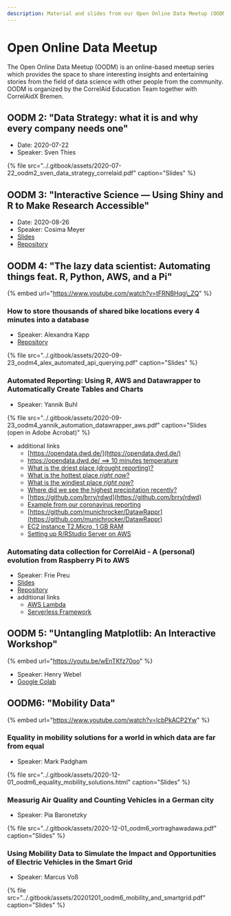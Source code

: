 ```yaml
---
description: Material and slides from our Open Online Data Meetup (OODM) event series.
---
```


# Open Online Data Meetup

The Open Online Data Meetup \(OODM\) is an online-based meetup series which provides the space to share interesting insights and entertaining stories from the field of data science with other people from the community. OODM is organized by the CorrelAid Education Team together with CorrelAidX Bremen.

## OODM 2: "Data Strategy: what it is and why every company needs one"

* Date: 2020-07-22
* Speaker: Sven Thies

{% file src="../.gitbook/assets/2020-07-22\_oodm2\_sven\_data\_strategy\_correlaid.pdf" caption="Slides" %}

## OODM 3: "Interactive Science — Using Shiny and R to Make Research Accessible"

* Date: 2020-08-26
* Speaker: Cosima Meyer
* [Slides](http://cosimameyer.rbind.io/slides/interactive-science/correlaid)
* [Repository](https://github.com/cosimameyer/conflict-elections) 

## OODM 4: "The lazy data scientist: Automating things feat. R, Python, AWS, and a Pi"

{% embed url="https://www.youtube.com/watch?v=tFRNBHqg\_ZQ" %}



### How to store thousands of shared bike locations every 4 minutes into a database

* Speaker: Alexandra Kapp
* [Repository](https://github.com/technologiestiftung/bike-sharing)

{% file src="../.gitbook/assets/2020-09-23\_oodm4\_alex\_automated\_api\_querying.pdf" caption="Slides" %}

### Automated Reporting: Using R, AWS and Datawrapper to Automatically Create Tables and Charts 

* Speaker: Yannik Buhl

{% file src="../.gitbook/assets/2020-09-23\_oodm4\_yannik\_automation\_datawrapper\_aws.pdf" caption="Slides \(open in Adobe Acrobat\)" %}

* additional links
  * [https://opendata.dwd.de/](https://opendata.dwd.de/)
  * [https://opendata.dwd.de/ ==&gt; 10 minutes temperature](https://opendata.dwd.de/climate_environment/CDC/observations_germany/climate/10_minutes/air_temperature/now/)
  * [What is the driest place \(drought reporting\)?](https://datawrapper.dwcdn.net/lxpOi/566/)
  * [What is the hottest place _right now_?](https://datawrapper.dwcdn.net/wm2It/8470/)
  * [What is the windiest place _right now_?](https://datawrapper.dwcdn.net/VDPcg/6415/)
  * [Where did we see the highest precipitation recently?](https://datawrapper.dwcdn.net/YF9Tu/337/)
  * [https://github.com/brry/rdwd](https://github.com/brry/rdwd)
  * [Example from our coronavirus reporting](https://www.stuttgarter-zeitung.de/inhalt.aktuelle-zahlen-zur-pandemie-corona-in-deutschland-baden-wuerttemberg-und-der-region-stuttgart.45726a08-6ab0-4434-8e0d-9daa309c427e.html)
  * [https://github.com/munichrocker/DatawRappr](https://github.com/munichrocker/DatawRappr)
  * [EC2 instance T2.Micro, 1 GB RAM](https://aws.amazon.com/ec2/instance-types/?nc1=h_ls)
  * [Setting up R/RStudio Server on AWS](https://aws.amazon.com/de/blogs/big-data/running-r-on-aws/)

### Automating data collection for CorrelAid - A \(personal\) evolution from Raspberry Pi to AWS 

* Speaker: Frie Preu
* [Slides](https://talks.frie.codes/2020-09-23_oodm4_automated_data_collection/#1)
* [Repository](https://github.com/friep/correlaid-utils)
* additional links
  * [AWS Lambda](https://aws.amazon.com/serverless/videos/video-lambda-intro/)
  * [Serverless Framework](https://serverless.com)



## OODM 5: "Untangling Matplotlib: An Interactive Workshop"

{% embed url="https://youtu.be/wEnTKfz70oo" %}

* Speaker: Henry Webel
* [Google Colab](https://colab.research.google.com/github/pythontsunami/teaching/blob/matplotlib/matplotlib.ipynb)

## OODM6: "Mobility Data"

{% embed url="https://www.youtube.com/watch?v=lcbPkACP2Yw" %}



### Equality in mobility solutions for a world in which data are far from equal

* Speaker: Mark Padgham

{% file src="../.gitbook/assets/2020-12-01\_oodm6\_equality\_mobility\_solutions.html" caption="Slides" %}

### Measurig Air Quality and Counting Vehicles in a German city

* Speaker: Pia Baronetzky

{% file src="../.gitbook/assets/2020-12-01\_oodm6\_vortraghawadawa.pdf" caption="Slides" %}

### Using Mobility Data to Simulate the Impact and Opportunities of Electric Vehicles in the Smart Grid

* Speaker: Marcus Voß

{% file src="../.gitbook/assets/20201201\_oodm6\_mobility\_and\_smartgrid.pdf" caption="Slides" %}

